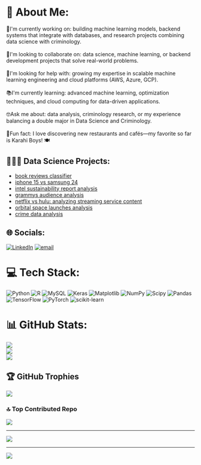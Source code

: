 # 💫 About Me:
🧱I'm currently working on: building machine learning models, backend systems that integrate with databases, and research projects combining data science with criminology.<br><br>💪I'm looking to collaborate on: data science, machine learning, or backend development projects that solve real-world problems.<br><br>🌱I'm looking for help with: growing my expertise in scalable machine learning engineering and cloud platforms (AWS, Azure, GCP).<br><br>📚I'm currently learning: advanced machine learning, optimization techniques, and cloud computing for data-driven applications.<br><br>🤓Ask me about: data analysis, criminology research, or my experience balancing a double major in Data Science and Criminology.<br><br>🍲Fun fact: I love discovering new restaurants and cafés—my favorite so far is Karahi Boys! 🍽️

<h2>👩🏽‍💻 Data Science Projects:</h2>

- [book reviews classifier](https://github.com/AyeshaAbdulahi/tf-idf-sentinment-classifier-for-book-reviews)
- [iphone 15 vs samsung 24](https://github.com/AyeshaAbdulahi/iphone15-vs-samsung24)
- [intel sustainability report analysis](https://github.com/AyeshaAbdulahi/intel-sustainability-report-analysis)
- [grammys audience analysis](https://github.com/AyeshaAbdulahi/grammys-audience-analysis)
- [netflix vs hulu: analyzing streaming service content](https://github.com/AyeshaAbdulahi/netflix-vs-hulu-analyzing-streaming-service-content)
- [orbital space launches analysis](https://github.com/AyeshaAbdulahi/orbital-space-launches-analysis)
- [crime data analysis](https://github.com/AyeshaAbdulahi/mapping-crime-trends)


## 🌐 Socials:
[![LinkedIn](https://img.shields.io/badge/LinkedIn-%230077B5.svg?logo=linkedin&logoColor=white)](https://linkedin.com/in/www.linkedin.com/in/ayesha-abdulahi) [![email](https://img.shields.io/badge/Email-D14836?logo=gmail&logoColor=white)](mailto:ayeshaabdullahi66@gmail.com) 

# 💻 Tech Stack:
![Python](https://img.shields.io/badge/python-3670A0?style=for-the-badge&logo=python&logoColor=ffdd54) ![R](https://img.shields.io/badge/r-%23276DC3.svg?style=for-the-badge&logo=r&logoColor=white) ![MySQL](https://img.shields.io/badge/mysql-4479A1.svg?style=for-the-badge&logo=mysql&logoColor=white) ![Keras](https://img.shields.io/badge/Keras-%23D00000.svg?style=for-the-badge&logo=Keras&logoColor=white) ![Matplotlib](https://img.shields.io/badge/Matplotlib-%23ffffff.svg?style=for-the-badge&logo=Matplotlib&logoColor=black) ![NumPy](https://img.shields.io/badge/numpy-%23013243.svg?style=for-the-badge&logo=numpy&logoColor=white) ![Scipy](https://img.shields.io/badge/SciPy-%230C55A5.svg?style=for-the-badge&logo=scipy&logoColor=%white) ![Pandas](https://img.shields.io/badge/pandas-%23150458.svg?style=for-the-badge&logo=pandas&logoColor=white) ![TensorFlow](https://img.shields.io/badge/TensorFlow-%23FF6F00.svg?style=for-the-badge&logo=TensorFlow&logoColor=white) ![PyTorch](https://img.shields.io/badge/PyTorch-%23EE4C2C.svg?style=for-the-badge&logo=PyTorch&logoColor=white) ![scikit-learn](https://img.shields.io/badge/scikit--learn-%23F7931E.svg?style=for-the-badge&logo=scikit-learn&logoColor=white)
# 📊 GitHub Stats:
![](https://github-readme-stats.vercel.app/api?username=AyeshaAbdulahi&theme=dark&hide_border=false&include_all_commits=false&count_private=false)<br/>
![](https://nirzak-streak-stats.vercel.app/?user=AyeshaAbdulahi&theme=dark&hide_border=false)<br/>
![](https://github-readme-stats.vercel.app/api/top-langs/?username=AyeshaAbdulahi&theme=dark&hide_border=false&include_all_commits=false&count_private=false&layout=compact)

## 🏆 GitHub Trophies
![](https://github-profile-trophy.vercel.app/?username=AyeshaAbdulahi&theme=radical&no-frame=false&no-bg=true&margin-w=4)

### 🔝 Top Contributed Repo
![](https://github-contributor-stats.vercel.app/api?username=AyeshaAbdulahi&limit=5&theme=dark&combine_all_yearly_contributions=true)

---
[![](https://visitcount.itsvg.in/api?id=AyeshaAbdulahi&icon=0&color=0)](https://visitcount.itsvg.in)



---
[![](https://visitcount.itsvg.in/api?id=AyeshaAbdulahi&icon=0&color=0)](https://visitcount.itsvg.in)


<!-- Proudly created with GPRM ( https://gprm.itsvg.in ) -->





<!--
**joshmadakor1/joshmadakor1** is a ✨ _special_ ✨ repository because its `README.md` (this file) appears on your GitHub profile.

Here are some ideas to get you started:

- 🔭 I’m currently working on ...
- 🌱 I’m currently learning ...
- 👯 I’m looking to collaborate on ...
- 🤔 I’m looking for help with ...
- 💬 Ask me about ...
- 📫 How to reach me: ...
- 😄 Pronouns: ...
- ⚡ Fun fact: ...
-->
